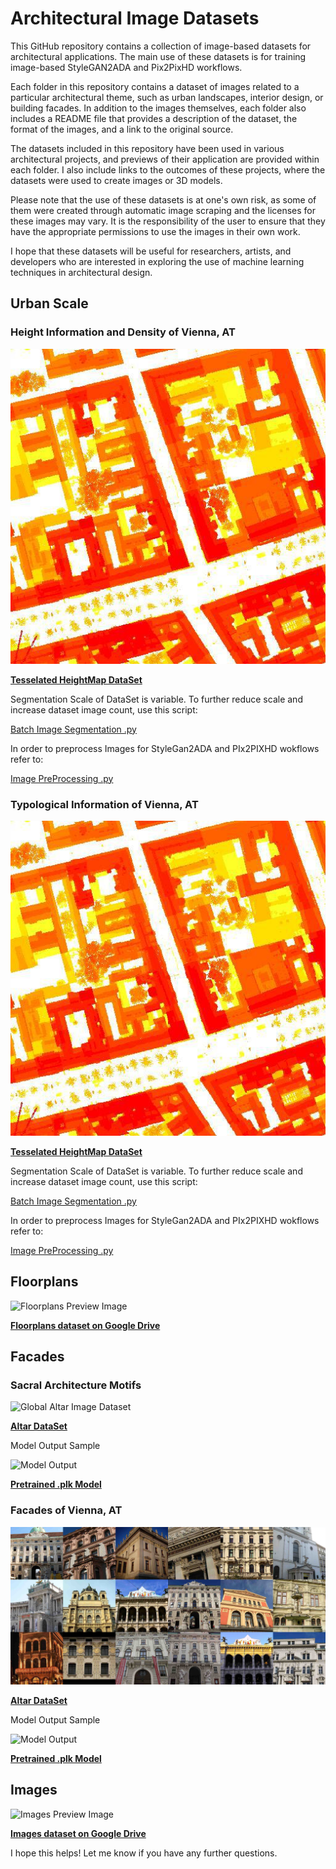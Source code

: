 # Architectural Image Datasets

This GitHub repository contains a collection of image-based datasets for architectural applications. The main use of these datasets is for training image-based StyleGAN2ADA and Pix2PixHD workflows. 

Each folder in this repository contains a dataset of images related to a particular architectural theme, such as urban landscapes, interior design, or building facades. In addition to the images themselves, each folder also includes a README file that provides a description of the dataset, the format of the images, and a link to the original source. 

The datasets included in this repository have been used in various architectural projects, and previews of their application are provided within each folder. I also include links to the outcomes of these projects, where the datasets were used to create images or 3D models.

Please note that the use of these datasets is at one's own risk, as some of them were created through automatic image scraping and the licenses for these images may vary. It is the responsibility of the user to ensure that they have the appropriate permissions to use the images in their own work.

I hope that these datasets will be useful for researchers, artists, and developers who are interested in exploring the use of machine learning techniques in architectural design. 


## Urban Scale

### Height Information and Density of Vienna, AT

![Urban Scale Preview Image](content/urban_heightmap/21_3.jpg)

**[Tesselated HeightMap DataSet](https://drive.google.com/file/d/1yluRfJOm0j5zO3CsAXJ4i0svnm7Y5-RR/view?usp=share_link)**

Segmentation Scale of DataSet is variable. To further reduce scale and increase dataset image count, use this script:

[Batch Image Segmentation .py](/image_processing_tools/image_segmentation_and_stich.py)

In order to preprocess Images for StyleGan2ADA and PIx2PIXHD wokflows refer to:

[Image PreProcessing .py](/image_processing_tools/preprocess_images_ml.py)

### Typological Information of Vienna, AT

![Urban Scale Preview Image](content/urban_heightmap/21_3.jpg)

**[Tesselated HeightMap DataSet](https://drive.google.com/file/d/1yluRfJOm0j5zO3CsAXJ4i0svnm7Y5-RR/view?usp=share_link)**

Segmentation Scale of DataSet is variable. To further reduce scale and increase dataset image count, use this script:

[Batch Image Segmentation .py](/image_processing_tools/image_segmentation_and_stich.py)

In order to preprocess Images for StyleGan2ADA and PIx2PIXHD wokflows refer to:

[Image PreProcessing .py](/image_processing_tools/preprocess_images_ml.py)

## Floorplans

![Floorplans Preview Image](/path/to/floorplans_preview_image.png)

**[Floorplans dataset on Google Drive](https://drive.google.com/drive/folders/your-floorplans-dataset-link)**

## Facades

### Sacral Architecture Motifs
![Global Altar Image Dataset](content/altar_preview.jpg)

**[Altar DataSet](https://drive.google.com/drive/folders/1DZkYbFLu9nIpemP4tfRJkyxAFVj9qGnn?usp=sharing)**

Model Output Sample

![Model Output](/content/altar_model_output.gif)

**[Pretrained .plk Model](https://drive.google.com/file/d/1VstC0zJwrWHqJXQcOBqqelSoYdsYy3Ou/view?usp=sharing)**

 
 

### Facades of Vienna, AT
![Global Altar Image Dataset](/content/facades_dataset.jpg)

**[Altar DataSet](https://drive.google.com/file/d/1Zcs2XAS4YxJJEf3VHqFdR0E5Npr1wqXV/view?usp=sharing)**

Model Output Sample

![Model Output](content/facade_model_output.gif)

**[Pretrained .plk Model](https://drive.google.com/file/d/1woaGw76VyJXyjbHZrT710yS5XHSgLq_K/view?usp=sharing)**


## Images

![Images Preview Image](/path/to/images_preview_image.png)

**[Images dataset on Google Drive](https://drive.google.com/drive/folders/your-images-dataset-link)**

I hope this helps! Let me know if you have any further questions.
